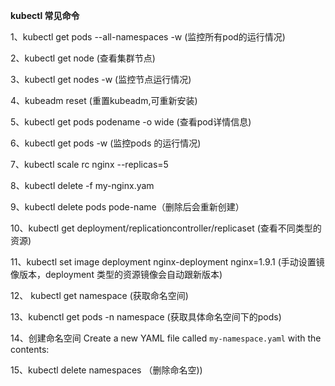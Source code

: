 **kubectl 常见命令**

1、kubectl  get pods  --all-namespaces  -w  (监控所有pod的运行情况)

2、kubectl get node (查看集群节点)

3、kubectl get nodes -w (监控节点运行情况)

4、kubeadm reset (重置kubeadm,可重新安装)

5、kubectl get pods  podename  -o wide (查看pod详情信息)

6、kubectl get pods -w (监控pods 的运行情况)

7、kubectl scale rc nginx --replicas=5

8、kubectl delete -f my-nginx.yam

9、kubectl delete pods pode-name（删除后会重新创建）

10、kubectl get deployment/replicationcontroller/replicaset (查看不同类型的资源)

11、kubectl set image deployment nginx-deployment nginx=1.9.1 (手动设置镜像版本，deployment 类型的资源镜像会自动跟新版本)

12、 kubectl get namespace (获取命名空间)

13、kubenctl get pods -n  namespace (获取具体命名空间下的pods)

14、创建命名空间  Create a new YAML file called `my-namespace.yaml` with the contents:

15、kubectl delete namespaces <insert-some-namespace-name> （删除命名空))


